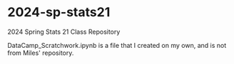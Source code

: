 # 2024-sp-stats21
2024 Spring Stats 21 Class Repository

DataCamp_Scratchwork.ipynb is a file that I created on my own, and is not from Miles' repository.
